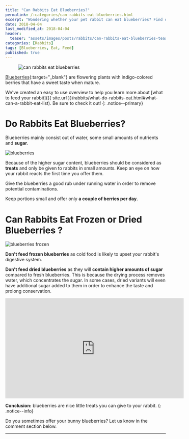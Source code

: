 ```yaml
---
title: "Can Rabbits Eat Blueberries?"
permalink: /:categories/can-rabbits-eat-blueberries.html
excerpt: "Wondering whether your pet rabbit can eat blueberries? Find out if blueberries are healthy for your bunny and learn some tips on how to feed them."
date: 2018-04-04
last_modified_at: 2018-04-04
header:
  teaser: "assets/images/posts/rabbits/can-rabbits-eat-blueberries-teaser.jpg"
categories: [Rabbits]
tags: [Blueberries, Eat, Feed]
published: true
---
```


<figure>
  <img src="{{ site.url }}/assets/images/posts/rabbits/can-rabbits-eat-blueberries.jpg" alt="can rabbits eat blueberries" class="title-banner">
</figure>

[Blueberries](https://en.wikipedia.org/wiki/Blueberry){:target="_blank"} are flowering plants with indigo-colored berries that have a sweet taste when mature.

We've created an easy to use overview to help you learn more about [what to feed your rabbit]({{ site.url }}/rabbits/what-do-rabbits-eat.html#what-can-a-rabbit-eat-list). Be sure to check it out!
{: .notice--primary}

# Do Rabbits Eat Blueberries?

Blueberries mainly consist out of water, some small amounts of nutrients and **sugar**.

<img src="{{ site.url }}/assets/images/posts/food/blueberries.jpg" alt="blueberries" class="align-right">

Because of the higher sugar content, blueberries should be considered as **treats** and only be given to rabbits in small amounts. Keep an eye on how your rabbit reacts the first time you offer them.

Give the blueberries a good rub under running water in order to remove potential contaminations.

Keep portions small and offer only **a couple of berries per day**.

# Can Rabbits Eat Frozen or Dried Blueberries ?

<img src="{{ site.url }}/assets/images/posts/food/blueberries-frozen.jpg" alt="blueberries frozen" class="align-right">

**Don't feed frozen blueberries** as cold food is likely to upset your rabbit's digestive system.

**Don't feed dried blueberries** as they will **contain higher amounts of sugar** compared to fresh blueberries. This is because the drying process removes water, which concentrates the sugar. In some cases, dried variants will even have additional sugar added to them in order to enhance the taste and prolong conservation.

<iframe width="560" height="315" src="https://www.youtube.com/embed/rOfGgy8kqdc" frameborder="0"></iframe>

**Conclusion:** blueberries are nice little treats you can give to your rabbit.
{: .notice--info}

Do you sometimes offer your bunny blueberries? Let us know in the comment section below.

---
